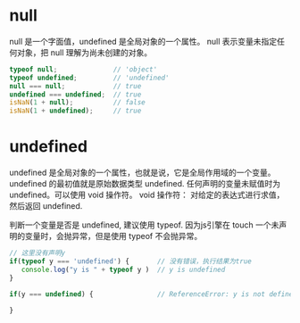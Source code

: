 # null
null 是一个字面值，undefined 是全局对象的一个属性。
null 表示变量未指定任何对象，把 null 理解为尚未创建的对象。


```js
typeof null;              // 'object'
typeof undefined;         // 'undefined'
null === null;            // true
undefined === undefined;  // true
isNaN(1 + null);          // false
isNaN(1 + undefined);     // true
```

# undefined
undefined 是全局对象的一个属性，也就是说，它是全局作用域的一个变量。
undefined 的最初值就是原始数据类型 undefined.
任何声明的变量未赋值时为 undefined。可以使用 void 操作符。
void 操作符： 对给定的表达式进行求值，然后返回 undefined.

判断一个变量是否是 undefined, 建议使用 typeof.
因为js引擎在 touch 一个未声明的变量时，会抛异常，但是使用 typeof 不会抛异常。

```js
// 这里没有声明y
if(typeof y === 'undefined') {       // 没有错误，执行结果为true
   console.log("y is " + typeof y )  // y is undefined
}

if(y === undefined) {                // ReferenceError: y is not defined

}
```


